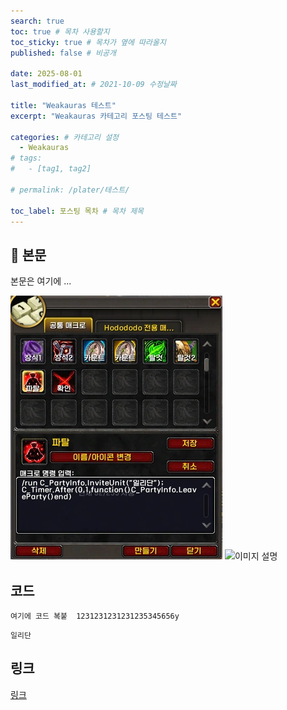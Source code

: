```yaml
---
search: true
toc: true # 목차 사용할지
toc_sticky: true # 목차가 옆에 따라올지
published: false # 비공개

date: 2025-08-01
last_modified_at: # 2021-10-09 수정날짜

title: "Weakauras 테스트"
excerpt: "Weakauras 카테고리 포스팅 테스트"

categories: # 카테고리 설정
  - Weakauras
# tags:
#   - [tag1, tag2]

# permalink: /plater/테스트/

toc_label: 포스팅 목차 # 목차 제목
---
```


## 🦥 본문

본문은 여기에 ...

![이미지 설명](/assets/img/wow/wowdata/partyleave/1.webp)
![이미지 설명](http://dsky3313.github.io/1.png)


## 코드
```  
여기에 코드 복붙  1231231231231235345656y
```  

`일리단` <!--글자강조-->

## 링크
[링크](https://community.algolia.com/jekyll-algolia/options.html)